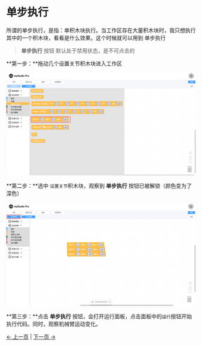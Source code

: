 # 单步执行
所谓的单步执行，是指：单积木块执行。当工作区存在大量积木块时，我只想执行其中的一个积木块，看看是什么效果。这个时候就可以用到 单步执行

> **单步执行** 按钮 默认处于禁用状态，是不可点击的

**第一步：**拖动几个设置关节积木块进入工作区

<img src="../../../../resources/3-FunctionsAndApplications/5.myBlockly/blockly/singleStep1.png" />

**第二步：**选中 `设置关节`积木块，观察到 **单步执行** 按钮已被解锁（颜色变为了深色）

<img src="../../../../resources/3-FunctionsAndApplications/5.myBlockly/blockly/singleStep2.png" />

**第三步：**点击 **单步执行** 按钮，会打开运行面板，点击面板中的`运行`按钮开始执行代码。同时，观察机械臂运动变化。

[← 上一页](./5.1.5.6-useCoords.md) | [下一页 →](./5.1.5.8-program.md)